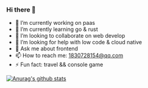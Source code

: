 ### Hi there 👋

<!--
**maoxiaodun/maoxiaodun** is a ✨ _special_ ✨ repository because its `README.md` (this file) appears on your GitHub profile.

Here are some ideas to get you started:
-->
- 🔭 I’m currently working on paas
- 🌱 I’m currently learning go & rust
- 👯 I’m looking to collaborate on web develop
- 🤔 I’m looking for help with low code & cloud native
- 💬 Ask me about frontend
- 📫 How to reach me: 1830728154@qq.com
- ⚡ Fun fact: travel && console game


[![Anurag's github stats](https://github-readme-stats.vercel.app/api?username=maoxiaodun)](https://github.com/anuraghazra/github-readme-stats?theme=dark)
